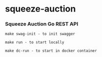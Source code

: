 # squeeze-auction
### Squeeze Auction Go REST API


    make swag-init - to init swagger

    make run - to start locally

    make dc-run - to start in docker container
